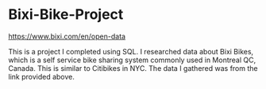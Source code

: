 # Bixi-Bike-Project

https://www.bixi.com/en/open-data

This is a project I completed using SQL. I researched data about Bixi Bikes, which is a self service bike sharing system commonly used in Montreal QC, Canada. This is similar to Citibikes in NYC. The data I gathered was from the link provided above.
